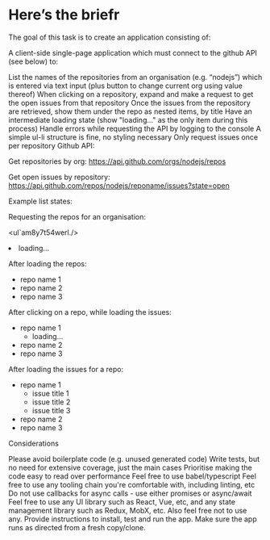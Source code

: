 # Here’s the briefr

The goal of this task is to create an application consisting of:

A client-side single-page application which must connect to the github API (see below) to:

List the names of the repositories from an organisation (e.g. “nodejs”) which is entered via text input (plus button to change current org using value thereof)
When clicking on a repository, expand and make a request to get the open issues from that repository
Once the issues from the repository are retrieved, show them under the repo as nested items, by title
Have an intermediate loading state (show "loading..." as the only item during this process)
Handle errors while requesting the API by logging to the console
A simple ul-li structure is fine, no styling necessary
Only request issues once per repository
Github API:

Get repositories by org:
<https://api.github.com/orgs/nodejs/repos>

Get open issues by repository:
<https://api.github.com/repos/nodejs/reponame/issues?state=open>

Example list states:

Requesting the repos for an organisation:

<ul`am8y7t54werl./>
  <li>loading...</li>
</ul>

After loading the repos:

<ul>
  <li>repo name 1</li>
  <li>repo name 2</li>
  <li>repo name 3</li>
</ul>

After clicking on a repo, while loading the issues:

<ul>
  <li>
    repo name 1
    <ul>
      <li>loading...</li>
    </ul>
  </li>
  <li>repo name 2</li>
  <li>repo name 3</li>
</ul>

After loading the issues for a repo:

<ul>
  <li>
    repo name 1
    <ul>
      <li>issue title 1</li>
      <li>issue title 2</li>
      <li>issue title 3</li>
    </ul>
  </li>
  <li>repo name 2</li>
  <li>repo name 3</li>
</ul>

Considerations

Please avoid boilerplate code (e.g. unused generated code)
Write tests, but no need for extensive coverage, just the main cases
Prioritise making the code easy to read over performance
Feel free to use babel/typescript
Feel free to use any tooling chain you're comfortable with, including linting, etc
Do not use callbacks for async calls - use either promises or async/await
Feel free to use any UI library such as React, Vue, etc, and any state management library such as Redux, MobX, etc. Also feel free not to use any.
Provide instructions to install, test and run the app. Make sure the app runs as directed from a fresh copy/clone.
